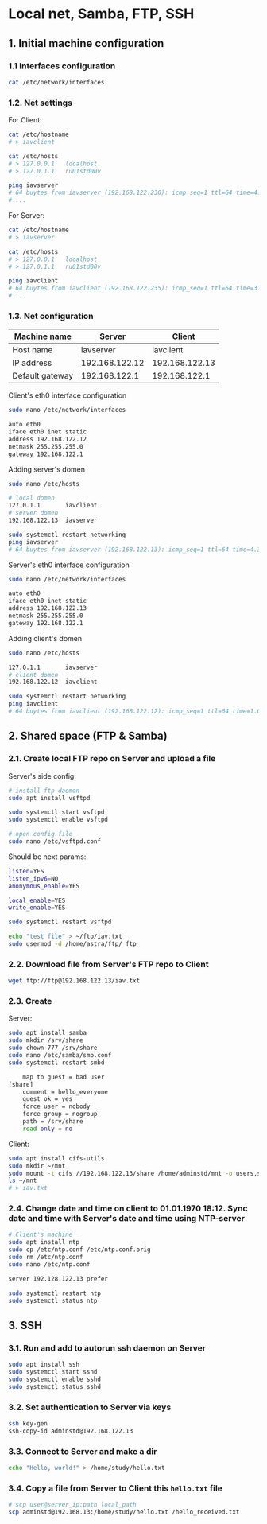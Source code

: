 # Local net, Samba, FTP, SSH

## 1. Initial machine configuration

### 1.1 Interfaces configuration

```bash
cat /etc/network/interfaces
```

### 1.2. Net settings

For Client:

```bash
cat /etc/hostname
# > iavclient

cat /etc/hosts
# > 127.0.0.1   localhost
# > 127.0.1.1   ru01std00v

ping iavserver
# 64 buytes from iavserver (192.168.122.230): icmp_seq=1 ttl=64 time=4.33 ms
# ...
```

For Server:

```bash
cat /etc/hostname
# > iavserver

cat /etc/hosts
# > 127.0.0.1   localhost
# > 127.0.1.1   ru01std00v

ping iavclient
# 64 buytes from iavclient (192.168.122.235): icmp_seq=1 ttl=64 time=3.97 ms
# ...
```

### 1.3. Net configuration

|Machine name | Server | Client |
|---|---|---|
|Host name| iavserver| iavclient |
|IP address |192.168.122.12| 192.168.122.13|
|Default gateway |192.168.122.1 | 192.168.122.1 |

Client's eth0 interface configuration

```bash
sudo nano /etc/network/interfaces
```

```bash
auto eth0
iface eth0 inet static
address 192.168.122.12
netmask 255.255.255.0
gateway 192.168.122.1
```

Adding server's domen

```bash
sudo nano /etc/hosts
```

```bash
# local domen
127.0.1.1       iavclient
# server domen
192.168.122.13  iavserver
```

```bash
sudo systemctl restart networking
ping iavserver
# 64 buytes from iavserver (192.168.122.13): icmp_seq=1 ttl=64 time=4.33 ms
```

Server's eth0 interface configuration

```bash
sudo nano /etc/network/interfaces
```

```bash
auto eth0
iface eth0 inet static
address 192.168.122.13
netmask 255.255.255.0
gateway 192.168.122.1
```

Adding client's domen

```bash
sudo nano /etc/hosts
```

```bash
127.0.1.1       iavserver
# client domen
192.168.122.12  iavclient
```

```bash
sudo systemctl restart networking
ping iavclient
# 64 buytes from iavclient (192.168.122.12): icmp_seq=1 ttl=64 time=1.07 ms
```

## 2. Shared space (FTP & Samba)

### 2.1. Create local FTP repo on Server and upload a file

Server's side config:

```bash
# install ftp daemon
sudo apt install vsftpd
```

```bash
sudo systemctl start vsftpd
sudo systemctl enable vsftpd
```

```bash
# open config file
sudo nano /etc/vsftpd.conf
```

Should be next params:

```bash
listen=YES
listen_ipv6=NO
anonymous_enable=YES

local_enable=YES
write_enable=YES
```

```bash
sudo systemctl restart vsftpd
```

```bash
echo "test file" > ~/ftp/iav.txt
sudo usermod -d /home/astra/ftp/ ftp
```

### 2.2. Download file from Server's FTP repo to Client

```bash
wget ftp://ftp@192.168.122.13/iav.txt
```

### 2.3. Create

Server:

```bash
sudo apt install samba
sudo mkdir /srv/share
sudo chown 777 /srv/share
sudo nano /etc/samba/smb.conf
sudo systemctl restart smbd
```

```bash
    map to guest = bad user
[share]
    comment = hello_everyone
    guest ok = yes
    force user = nobody
    force group = nogroup
    path = /srv/share
    read only = no
```

Client:

```bash
sudo apt install cifs-utils
sudo mkdir ~/mnt
sudo mount -t cifs //192.168.122.13/share /home/adminstd/mnt -o users,sec=none
ls ~/mnt
# > iav.txt
```

### 2.4. Change date and time on client to 01.01.1970 18:12. Sync date and time with Server's date and time using NTP-server

```bash
# Client's machine
sudo apt install ntp
sudo cp /etc/ntp.conf /etc/ntp.conf.orig
sudo rm /etc/ntp.conf
sudo nano /etc/ntp.conf
```

```bash
server 192.128.122.13 prefer
```

```bash
sudo systemctl restart ntp
sudo systemctl status ntp
```

## 3. SSH

### 3.1. Run and add to autorun ssh daemon on Server

```bash
sudo apt install ssh
sudo systemctl start sshd
sudo systemctl enable sshd
sudo systemctl status sshd
```

### 3.2. Set authentication to Server via keys

```bash
ssh key-gen
ssh-copy-id adminstd@192.168.122.13
```

### 3.3. Connect to Server and make a dir

```bash
echo "Hello, world!" > /home/study/hello.txt
```

### 3.4. Copy a file from Server to Client this `hello.txt` file

```bash
# scp user@server_ip:path local_path
scp adminstd@192.168.13:/home/study/hello.txt /hello_received.txt
```
